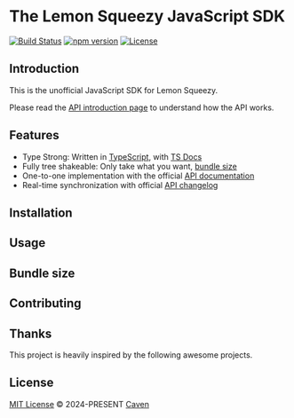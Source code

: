# The Lemon Squeezy JavaScript SDK

[![Build Status](https://travis-ci.org/your-username/your-library.svg?branch=master)](https://travis-ci.org/your-username/your-library)
[![npm version](https://badge.fury.io/js/your-library.svg)](https://www.npmjs.com/package/your-library)
[![License](https://img.shields.io/badge/license-MIT-blue.svg)](https://opensource.org/licenses/MIT)

## Introduction

This is the unofficial JavaScript SDK for Lemon Squeezy.

Please read the [API introduction page](https://docs.lemonsqueezy.com/api) to understand how the API works.

## Features

- Type Strong: Written in [TypeScript](https://www.typescriptlang.org/), with [TS Docs](https://github.com/microsoft/tsdoc)
- Fully tree shakeable: Only take what you want, [bundle size](#bundle-size)
- One-to-one implementation with the official [API documentation](https://docs.lemonsqueezy.com/api)
- Real-time synchronization with official [API changelog](https://docs.lemonsqueezy.com/api/changelog)

## Installation

## Usage

## Bundle size

## Contributing

## Thanks

This project is heavily inspired by the following awesome projects.

## License

[MIT License](https://github.com/heybrostudio/lemonsqueezy.js/blob/main/LICENSE) © 2024-PRESENT [Caven](https://github.com/keyding)
